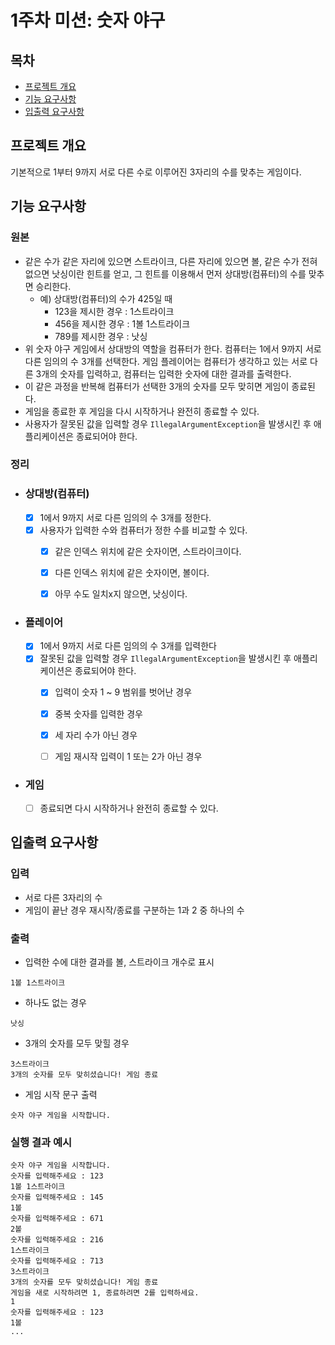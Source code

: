 # 1주차 미션: 숫자 야구

## 목차

- [프로젝트 개요](#프로젝트-개요)
- [기능 요구사항](#기능-요구사항)
- [입출력 요구사항](#입출력-요구사항)

## 프로젝트 개요

기본적으로 1부터 9까지 서로 다른 수로 이루어진 3자리의 수를 맞추는 게임이다.

## 기능 요구사항

### 원본

- 같은 수가 같은 자리에 있으면 스트라이크, 다른 자리에 있으면 볼, 같은 수가 전혀 없으면 낫싱이란 힌트를 얻고, 그 힌트를 이용해서 먼저 상대방(컴퓨터)의 수를 맞추면 승리한다.
    - 예) 상대방(컴퓨터)의 수가 425일 때
        - 123을 제시한 경우 : 1스트라이크
        - 456을 제시한 경우 : 1볼 1스트라이크
        - 789를 제시한 경우 : 낫싱
- 위 숫자 야구 게임에서 상대방의 역할을 컴퓨터가 한다. 컴퓨터는 1에서 9까지 서로 다른 임의의 수 3개를 선택한다. 게임 플레이어는 컴퓨터가 생각하고 있는 서로 다른 3개의 숫자를 입력하고, 컴퓨터는 입력한
  숫자에 대한 결과를 출력한다.
- 이 같은 과정을 반복해 컴퓨터가 선택한 3개의 숫자를 모두 맞히면 게임이 종료된다.
- 게임을 종료한 후 게임을 다시 시작하거나 완전히 종료할 수 있다.
- 사용자가 잘못된 값을 입력할 경우 `IllegalArgumentException`을 발생시킨 후 애플리케이션은 종료되어야 한다.

### 정리

- ### 상대방(컴퓨터)
    - [X] 1에서 9까지 서로 다른 임의의 수 3개를 정한다.
    - [x] 사용자가 입력한 수와 컴퓨터가 정한 수를 비교할 수 있다.
        - [x] 같은 인덱스 위치에 같은 숫자이면, 스트라이크이다.
        - [x] 다른 인덱스 위치에 같은 숫자이면, 볼이다.
        - [x] 아무 수도 일치x지 않으면, 낫싱이다.


- ### 플레이어
    - [x] 1에서 9까지 서로 다른 임의의 수 3개를 입력한다
    - [x] 잘못된 값을 입력할 경우 `IllegalArgumentException`을 발생시킨 후 애플리케이션은 종료되어야 한다.
        - [x] 입력이 숫자 1 ~ 9 범위를 벗어난 경우
        - [x] 중복 숫자를 입력한 경우
        - [x] 세 자리 수가 아닌 경우
        - [ ] 게임 재시작 입력이 1 또는 2가 아닌 경우


- ### 게임
    - [ ] 종료되면 다시 시작하거나 완전히 종료할 수 있다.

## 입출력 요구사항
### 입력

- 서로 다른 3자리의 수
- 게임이 끝난 경우 재시작/종료를 구분하는 1과 2 중 하나의 수

### 출력

- 입력한 수에 대한 결과를 볼, 스트라이크 개수로 표시

```
1볼 1스트라이크
```

- 하나도 없는 경우

```
낫싱
```

- 3개의 숫자를 모두 맞힐 경우

```
3스트라이크
3개의 숫자를 모두 맞히셨습니다! 게임 종료
```

- 게임 시작 문구 출력

```
숫자 야구 게임을 시작합니다.
``` 

### 실행 결과 예시

```
숫자 야구 게임을 시작합니다.
숫자를 입력해주세요 : 123
1볼 1스트라이크
숫자를 입력해주세요 : 145
1볼
숫자를 입력해주세요 : 671
2볼
숫자를 입력해주세요 : 216
1스트라이크
숫자를 입력해주세요 : 713
3스트라이크
3개의 숫자를 모두 맞히셨습니다! 게임 종료
게임을 새로 시작하려면 1, 종료하려면 2를 입력하세요.
1
숫자를 입력해주세요 : 123
1볼
...
